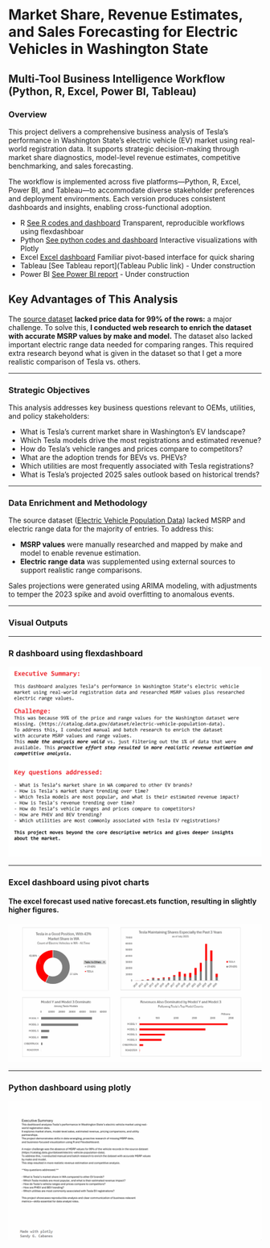 # Market Share, Revenue Estimates, and Sales Forecasting for Electric Vehicles in Washington State  
## Multi-Tool Business Intelligence Workflow (Python, R, Excel, Power BI, Tableau)

### Overview  
This project delivers a comprehensive business analysis of Tesla’s performance in Washington State’s electric vehicle (EV) market using real-world registration data. It supports strategic decision-making through market share diagnostics, model-level revenue estimates, competitive benchmarking, and sales forecasting.  

The workflow is implemented across five platforms—Python, R, Excel, Power BI, and Tableau—to accommodate diverse stakeholder preferences and deployment environments. Each version produces consistent dashboards and insights, enabling cross-functional adoption.
- R [See R codes and dashboard](/R)  Transparent, reproducible workflows using flexdashboar
- Python [See python codes and dashboard](/Python) Interactive visualizations with Plotly 
- Excel [Excel dashboard](/Excel) Familiar pivot-based interface for quick sharing
- Tableau [See Tableau report](Tableau Public link) - Under construction 
- Power BI [See Power BI report](/PowerBI)  - Under construction

## Key Advantages of This Analysis
The [source dataset](https://catalog.data.gov/dataset/electric-vehicle-population-data) **lacked price data for 99% of the rows:** a major challenge.
To solve this, **I conducted web research to enrich the dataset with accurate MSRP values by make and model.** 
The dataset also lacked important electric range data needed for comparing ranges. This required extra research beyond what is given in the dataset so that I get a more realistic comparison of Tesla vs. others. 

---

### Strategic Objectives  
This analysis addresses key business questions relevant to OEMs, utilities, and policy stakeholders:

- What is Tesla’s current market share in Washington’s EV landscape?
- Which Tesla models drive the most registrations and estimated revenue?
- How do Tesla’s vehicle ranges and prices compare to competitors?
- What are the adoption trends for BEVs vs. PHEVs?
- Which utilities are most frequently associated with Tesla registrations?
- What is Tesla’s projected 2025 sales outlook based on historical trends?

---

### Data Enrichment and Methodology  
The source dataset ([Electric Vehicle Population Data](https://catalog.data.gov/dataset/electric-vehicle-population-data)) lacked MSRP and electric range data for the majority of entries. To address this:

- **MSRP values** were manually researched and mapped by make and model to enable revenue estimation.
- **Electric range data** was supplemented using external sources to support realistic range comparisons.

Sales projections were generated using ARIMA modeling, with adjustments to temper the 2023 spike and avoid overfitting to anomalous events.

---

### Visual Outputs  


---

### R dashboard using flexdashboard
![R dashboard](R/dashboard_charts/Tesla_presentation.gif)

---
### Excel dashboard using pivot charts
#### The excel forecast used native forecast.ets function, resulting in slightly higher figures.
![Excel dashboard](Excel/excel_dashboard.gif)

---
### Python dashboard using plotly
![Python dashboard](Python/output_5000ms.gif)
